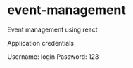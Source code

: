 # event-management
Event management using react


Application credentials

Username: login
Password: 123
